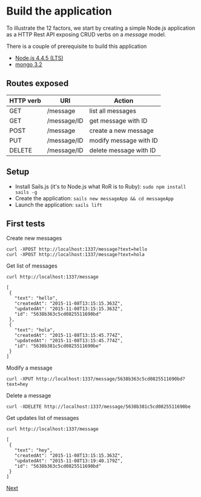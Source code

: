# Build the application

To illustrate the 12 factors, we start by creating a simple Node.js application as a HTTP Rest API exposing CRUD verbs on a *message* model.

There is a couple of prerequisite to build this application
* [Node.js 4.4.5 (LTS)](https://nodejs.org/en/)
* [mongo 3.2](https://docs.mongodb.org/manual/installation/)

## Routes exposed

HTTP verb | URI | Action
----------| --- | ------
GET | /message | list all messages
GET | /message/ID | get message with ID
POST | /message | create a new message
PUT | /message/ID | modify message with ID
DELETE | /message/ID | delete message with ID

## Setup

* Install Sails.js (it's to Node.js what RoR is to Ruby): `sudo npm install sails -g`
* Create the  application:  `sails new messageApp && cd messageApp`
* Launch the application: `sails lift`

## First tests

Create new messages

```
curl -XPOST http://localhost:1337/message?text=hello
curl -XPOST http://localhost:1337/message?text=hola
```

Get list of messages

```
curl http://localhost:1337/message

[
 {
   "text": "hello",
   "createdAt": "2015-11-08T13:15:15.363Z",
   "updatedAt": "2015-11-08T13:15:15.363Z",
   "id": "5638b363c5cd0825511690bd"
 },
 {
   "text": "hola",
   "createdAt": "2015-11-08T13:15:45.774Z",
   "updatedAt": "2015-11-08T13:15:45.774Z",
   "id": "5638b381c5cd0825511690be"
 }
]
```

Modify a message

```
curl -XPUT http://localhost:1337/message/5638b363c5cd0825511690bd?text=hey
```

Delete a message

 ```
 curl -XDELETE http://localhost:1337/message/5638b381c5cd0825511690be
 ```

Get updates list of messages

```
curl http://localhost:1337/message

[
 {
   "text": "hey",
   "createdAt": "2015-11-08T13:15:15.363Z",
   "updatedAt": "2015-11-08T13:19:40.179Z",
   "id": "5638b363c5cd0825511690bd"
 }
]
```

[Next](01_codebase.md)
